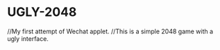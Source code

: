 # UGLY-2048
//My first attempt of Wechat applet.
//This is a simple 2048 game with a ugly interface.
